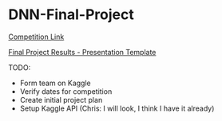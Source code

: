 # DNN-Final-Project

[Competition Link](https://www.kaggle.com/competitions/optiver-trading-at-the-close)

[Final Project Results - Presentation Template](https://docs.google.com/presentation/d/1VomhfLT44Au1oSgFZ38M9dDQbBE9dbNZ8j4MF_u6go0/edit#slide=id.gf31e78ab7c_2_12)

TODO:
- Form team on Kaggle
- Verify dates for competition
- Create initial project plan
- Setup Kaggle API (Chris: I will look, I think I have it already)